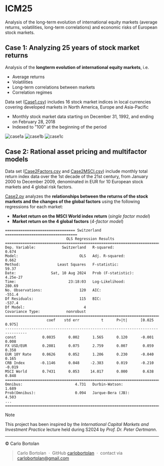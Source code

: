# ICM25

Analysis of the long-term evolution of international equity markets (average returns, volatilities, long-term correlations) and economic risks of European stock markets.

## Case 1: Analyzing 25 years of stock market returns

Analysis of the **longterm evolution of international equity markets**, i.e.
- Average returns
- Volatilities
- Long-term correlations between markets
- Correlation regimes

Data set ([Case1.csv](./data/Case1.csv)) includes 16 stock market indices in local currencies covering developed markets in North America, Europe and Asia-Pacific
- Monthly stock market data starting on December 31, 1992, and ending on February 28, 2018
- Indexed to ”100” at the beginning of the period

![case1a](https://github.com/user-attachments/assets/f3b92af7-c614-4e5e-aac3-c33dab097881)
![case1b](https://github.com/user-attachments/assets/3a270736-9a91-484e-9783-c483aaa93653)
![case1c](https://github.com/user-attachments/assets/453a3405-afac-41ae-82f0-fc5d26ce633c)


## Case 2: Rational asset pricing and multifactor models

Data set ([Case2Factors.csv](./data/Case2Factors.csv) and [Case2MSCI.csv](./data/Case2MSCI.csv)) include monthly total return index data over the 1st decade of the 21st century, from January 2000 to December 2009, denominated in EUR for 10 European stock markets and 4 global risk factors.

[Case2.py](./case2.py) analyzes the **relationships between the returns of the stock markets and the changes of the global factors** using the following regressions for each market:
- **Market return on the MSCI World index return** (_single factor model_)
- **Market return on the 4 global factors** (_4-factor model_)

```
================================ Switzerland =================================
                            OLS Regression Results                            
==============================================================================
Dep. Variable:            Switzerland   R-squared:                       0.674
Model:                            OLS   Adj. R-squared:                  0.662
Method:                 Least Squares   F-statistic:                     59.37
Date:                Sat, 10 Aug 2024   Prob (F-statistic):           4.25e-27
Time:                        23:18:03   Log-Likelihood:                 280.69
No. Observations:                 120   AIC:                            -551.4
Df Residuals:                     115   BIC:                            -537.4
Df Model:                           4                                         
Covariance Type:            nonrobust                                         
================================================================================
                   coef    std err          t      P>|t|      [0.025      0.975]
--------------------------------------------------------------------------------
const            0.0035      0.002      1.565      0.120      -0.001       0.008
FX USD/EUR       0.2081      0.075      2.759      0.007       0.059       0.358
EUR 10Y Rate     0.0626      0.052      1.206      0.230      -0.040       0.165
CRB Index       -0.1146      0.048     -2.383      0.019      -0.210      -0.019
MSCI World       0.7431      0.053     14.017      0.000       0.638       0.848
==============================================================================
Omnibus:                        4.731   Durbin-Watson:                   1.689
Prob(Omnibus):                  0.094   Jarque-Bera (JB):                4.503
...
==============================================================================
```

> [!Note] 
> This project has been inspired by the _International Capital Markets and Investment Practice_ lecture held during S2024 by _Prof. Dr. Peter Oertmann_.

---

© Carlo Bortolan

> Carlo Bortolan &nbsp;&middot;&nbsp;
> GitHub [carlobortolan](https://github.com/carlobortolan) &nbsp;&middot;&nbsp;
> contact via [carlobortolan@gmail.com](mailto:carlobortolan@gmail.com)
